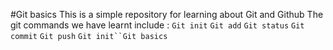 #Git basics
This is a simple repository for learning about Git and Github
The git commands we have learnt include :
`Git init`
`Git add`
`Git status`
`Git commit`
`Git push`
`Git init``Git basics`
